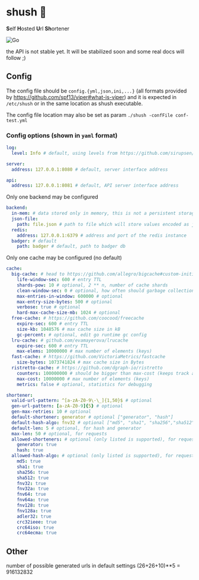 # shush 🤫

**S**elf **H**osted **U**rl **Sh**ortener

![Go](https://github.com/tivvit/shush/workflows/Go/badge.svg?branch=master)

the API is not stable yet. It will be stabilized soon and some real docs will follow ;)

## Config

The config file should be `config.{yml,json,ini,...}` (all formats provided by https://github.com/spf13/viper#what-is-viper) and it is expected in `/etc/shush` or in the same location as shush executable.

The config file location may also be set as param `./shush -confFile conf-test.yml`

### Config options (shown in `yaml` format)
```yaml
log:
  level: Info # default, using levels from https://github.com/sirupsen/logrus#level-logging
```
```yaml
server:
  address: 127.0.0.1:8080 # default, server interface address
```
```yaml
api:
  address: 127.0.0.1:8081 # default, API server interface address
```
Only one backend may be configured
```yaml
backend:
  in-mem: # data stored only in memory, this is not a persistent storage
  json-file:
    path: file.json # path to file which will store values encoded as json, this backend should be used for testing only. It is not suitable for production deployment
  redis:
    address: 127.0.0.1:6379 # address and port of the redis instance
  badger: # default
    path: badger # default, path to badger db 
```
Only one cache may be configured (no default)
```yaml
cache:
  big-cache: # head to https://github.com/allegro/bigcache#custom-initialization for detailed explanation of config values
    life-window-sec: 600 # entry TTL
    shards-pow: 10 # optional, 2 ** n, number of cache shards
    clean-window-sec: 0 # optional, how often should garbage collection run
    max-entries-in-window: 600000 # optional
    max-entry-size-bytes: 500 # optional
    verbose: true # optional
    hard-max-cache-size-mb: 1024 # optional
  free-cache: # https://github.com/coocood/freecache
    expire-sec: 600 # entry TTL
    size-kb: 1048576 # max cache size in kB
    gc-percent: # optional, edit go runtime gc config
  lru-cache: # github.com/evamayerova/lrucache
    expire-sec: 600 # entry TTL
    max-elems: 10000000 # max number of elements (keys)
  fast-cache: # https://github.com/VictoriaMetrics/fastcache
    size-bytes: 1073741824 # max cache size in Bytes
  ristretto-cache: # https://github.com/dgraph-io/ristretto
    counters: 100000000 # should be bigger than max-cost (keeps track about access for eviction)
    max-cost: 10000000 # max number of elements (keys)
    metrics: false # optional, statistics for debugging
```
```yaml
shortener:
  valid-url-pattern: ^[a-zA-Z0-9\-\_]{1,50}$ # optional
  gen-url-pattern: [a-zA-Z0-9]{5} # optional
  gen-max-retries: 10 # optional
  default-shortener: generator # optional ["generator", "hash"]
  default-hash-algo: fnv32 # optional ["md5", "sha1", "sha256","sha512", "fnv32", "fnv32a",  "fnv64", "fnv64a",  "fnv128",  "fnv128a",  "adler32",  "crc32ieee", "crc64iso",  "crc64ecma"]
  default-len: 5 # optional, for hash and generator
  max-len: 50 # optional, for requests
  allowed-shorteners: # optional (only listed is supported), for requests
    generator: true
    hash: true
  allowed-hash-algo: # optional (only listed is supported), for requests
    md5: true
    sha1: true
    sha256: true
    sha512: true
    fnv32: true
    fnv32a: true
    fnv64: true
    fnv64a: true
    fnv128: true
    fnv128a: true
    adler32: true
    crc32ieee: true
    crc64iso: true
    crc64ecma: true
```

## Other
number of possible generated urls in default settings (26+26+10)**5 = 916132832
